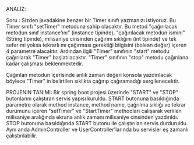 ANALİZ:

Soru : Sizden javadakine benzer bir Timer sınıfı yazmanızı istiyoruz. Bu Timer sınıfı "setTimer" metoduna sahip olacaktır. Bu metod "çağırılacak metodun sınıf instance'ını" (instance tipinde), "çağırılacak metodun ismini" (String tipinde), milisaniye cinsinden çağırım sıklığını (int tipinde) ve tek sefer mi yoksa tekrarlı mı çağırması gerektiği bilgisini (bolean değer) içeren 4 parametre alacaktır.
Ardından ilgili "Timer" sınıfının "start" metodu çağırılarak "Timer" başlatılacaktır. "Timer" sınıfının "stop" metodu çağırılana kadar çalışması beklenmektedir.

Çağırılan metodun içerisinde anlık zaman değeri konsola yazdırılacak böylece "Timer" in belirtilen sıklıkta çağırıp çağıramadığı sergilenecektir.


PROJENIN TANIMI:
Bir spring boot projesi üzerinde "START" ve "STOP" butonlarını çalıştıran servis yapısı kuruldu.
START butonuna basıldığında parametre olarak method instance, method name, çağrılma sıklığı ve tekrar durumunu içeren "setTimer" ve
"StartTimer" methodları çalışarak veriilen milisaniye aralığında ekrana anlık zamanı milisaniye cinsinden yazdırıldı.
STOP butonuna basıldığında START butonu ile çalıştırılan servis durduruldu.
Aynı anda AdminController ve UserController'larında bu servisler eş zamanlı çalıştırılabilir.
